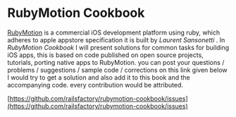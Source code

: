 
# RubyMotion Cookbook

[RubyMotion](http://www.rubymotion.com/) is a commercial iOS development platform using ruby, which adheres to apple appstore specification it is built by _Laurent Sansonetti_ . In _RubyMotion Cookbook_ I will present solutions for common tasks for building iOS apps, this is based on code published on open source projects, tutorials, porting native apps to RubyMotion. you can post your questions / problems / suggestions / sample code / corrections on this  link given below I would try to get a solution and also add it to this book and the accompanying code. every contribution would be attributed.

[https://github.com/railsfactory/rubymotion-cookbook/issues](https://github.com/railsfactory/rubymotion-cookbook/issues)


